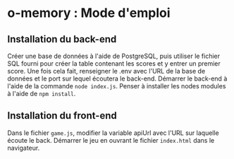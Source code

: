 # o-memory : Mode d'emploi
## Installation du back-end
Créer une base de données à l'aide de PostgreSQL, puis utiliser le fichier SQL fourni pour créer la table contenant les scores et y entrer un premier score.
Une fois cela fait, renseigner le .env avec l'URL de la base de données et le port sur lequel écoutera le back-end. Démarrer le back-end à l'aide de la commande `node index.js`. Penser à installer les nodes modules à l'aide de `npm install`.
## Installation du front-end
Dans le fichier `game.js`, modifier la variable apiUrl avec l'URL sur laquelle écoute le back.
Démarrer le jeu en ouvrant le fichier `index.html` dans le navigateur.

